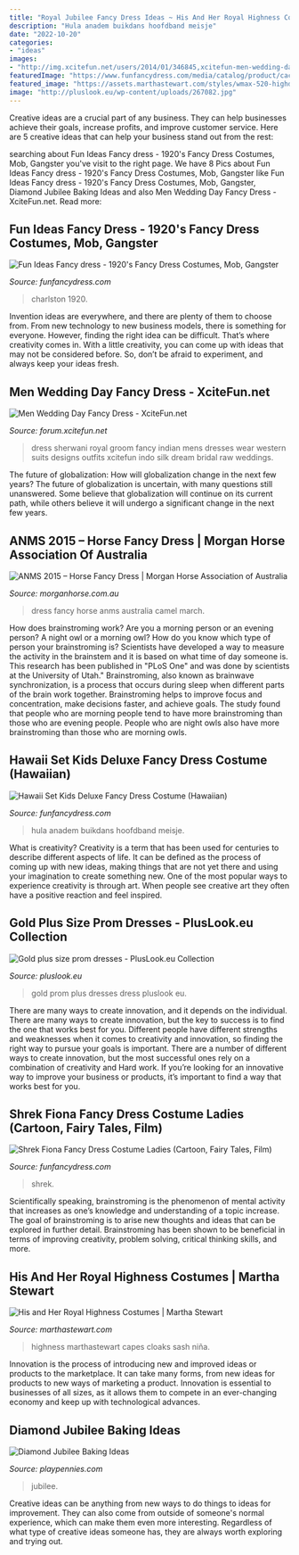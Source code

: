 ```yaml
---
title: "Royal Jubilee Fancy Dress Ideas ~ His And Her Royal Highness Costumes"
description: "Hula anadem buikdans hoofdband meisje"
date: "2022-10-20"
categories:
- "ideas"
images:
- "http://img.xcitefun.net/users/2014/01/346845,xcitefun-men-wedding-day-fancy-dress-8.jpg"
featuredImage: "https://www.funfancydress.com/media/catalog/product/cache/1/image/9df78eab33525d08d6e5fb8d27136e95/S/M/SMF39452.jpg"
featured_image: "https://assets.marthastewart.com/styles/wmax-520-highdpi/d26/0606_kids_kingqueencostume/0606_kids_kingqueencostume_xl.jpg?itok=N8tclU7p"
image: "http://pluslook.eu/wp-content/uploads/267082.jpg"
---
```



Creative ideas are a crucial part of any business. They can help businesses achieve their goals, increase profits, and improve customer service. Here are 5 creative ideas that can help your business stand out from the rest:

	

		
searching about Fun Ideas Fancy dress - 1920&#039;s Fancy Dress Costumes, Mob, Gangster you've visit to the right page. We have 8 Pics about Fun Ideas Fancy dress - 1920&#039;s Fancy Dress Costumes, Mob, Gangster like Fun Ideas Fancy dress - 1920&#039;s Fancy Dress Costumes, Mob, Gangster, Diamond Jubilee Baking Ideas and also Men Wedding Day Fancy Dress - XciteFun.net. Read more:
		
    
## Fun Ideas Fancy Dress - 1920&#039;s Fancy Dress Costumes, Mob, Gangster

<img loading=lazy src="https://www.funfancydress.com/media/catalog/product/F/U/FUN2532.jpg" onerror="this.onerror=null;this.src='https://tse4.mm.bing.net/th?id=OIP.63JkmvvTMwZsLroYYJKDtAHaPv&amp;pid=15.1';" alt="Fun Ideas Fancy dress - 1920&#039;s Fancy Dress Costumes, Mob, Gangster">

_Source: funfancydress.com_

>charlston 1920. 

	

Invention ideas are everywhere, and there are plenty of them to choose from. From new technology to new business models, there is something for everyone. However, finding the right idea can be difficult. That’s where creativity comes in. With a little creativity, you can come up with ideas that may not be considered before. So, don’t be afraid to experiment, and always keep your ideas fresh.

    
## Men Wedding Day Fancy Dress - XciteFun.net

<img loading=lazy src="http://img.xcitefun.net/users/2014/01/346845,xcitefun-men-wedding-day-fancy-dress-8.jpg" onerror="this.onerror=null;this.src='https://tse2.mm.bing.net/th?id=OIP.pztkNdKEJEWvBVMzh96FRQHaLG&amp;pid=15.1';" alt="Men Wedding Day Fancy Dress - XciteFun.net">

_Source: forum.xcitefun.net_

>dress sherwani royal groom fancy indian mens dresses wear western suits designs outfits xcitefun indo silk dream bridal raw weddings. 

	

The future of globalization: How will globalization change in the next few years?
The future of globalization is uncertain, with many questions still unanswered. Some believe that globalization will continue on its current path, while others believe it will undergo a significant change in the next few years.

    
## ANMS 2015 – Horse Fancy Dress | Morgan Horse Association Of Australia

<img loading=lazy src="http://morganhorse.com.au/media/Fancy-Dress-Hi-Lee-as-a-Camel-email-version.jpg" onerror="this.onerror=null;this.src='https://tse3.mm.bing.net/th?id=OIP.xuHkPZDHuoX3E2SC_YTpUgHaLH&amp;pid=15.1';" alt="ANMS 2015 – Horse Fancy Dress | Morgan Horse Association of Australia">

_Source: morganhorse.com.au_

>dress fancy horse anms australia camel march. 

	

How does brainstroming work?
Are you a morning person or an evening person? A night owl or a morning owl? How do you know which type of person your brainstroming is? Scientists have developed a way to measure the activity in the brainstem and it is based on what time of day someone is. This research has been published in "PLoS One" and was done by scientists at the University of Utah."
Brainstroming, also known as brainwave synchronization, is a process that occurs during sleep when different parts of the brain work together. Brainstroming helps to improve focus and concentration, make decisions faster, and achieve goals. The study found that people who are morning people tend to have more brainstroming than those who are evening people. People who are night owls also have more brainstroming than those who are morning owls.

    
## Hawaii Set Kids Deluxe Fancy Dress Costume (Hawaiian)

<img loading=lazy src="https://www.funfancydress.com/media/catalog/product/S/A/SANC_2771.jpg" onerror="this.onerror=null;this.src='https://tse4.mm.bing.net/th?id=OIP.cUmBOUnHmIAZrECOn6rvegHaKU&amp;pid=15.1';" alt="Hawaii Set Kids Deluxe Fancy Dress Costume (Hawaiian)">

_Source: funfancydress.com_

>hula anadem buikdans hoofdband meisje. 

	

What is creativity?
Creativity is a term that has been used for centuries to describe different aspects of life. It can be defined as the process of coming up with new ideas, making things that are not yet there and using your imagination to create something new. One of the most popular ways to experience creativity is through art. When people see creative art they often have a positive reaction and feel inspired.

    
## Gold Plus Size Prom Dresses - PlusLook.eu Collection

<img loading=lazy src="http://pluslook.eu/wp-content/uploads/267082.jpg" onerror="this.onerror=null;this.src='https://tse3.mm.bing.net/th?id=OIP.lUz94UaY3pLA2k5F15woCgHaNZ&amp;pid=15.1';" alt="Gold plus size prom dresses - PlusLook.eu Collection">

_Source: pluslook.eu_

>gold prom plus dresses dress pluslook eu. 

	

There are many ways to create innovation, and it depends on the individual.
There are many ways to create innovation, but the key to success is to find the one that works best for you. Different people have different strengths and weaknesses when it comes to creativity and innovation, so finding the right way to pursue your goals is important. There are a number of different ways to create innovation, but the most successful ones rely on a combination of creativity and Hard work. If you’re looking for an innovative way to improve your business or products, it’s important to find a way that works best for you.

    
## Shrek Fiona Fancy Dress Costume Ladies (Cartoon, Fairy Tales, Film)

<img loading=lazy src="https://www.funfancydress.com/media/catalog/product/cache/1/image/9df78eab33525d08d6e5fb8d27136e95/S/M/SMF39452.jpg" onerror="this.onerror=null;this.src='https://tse1.mm.bing.net/th?id=OIP.4Qq_NyK1r-aEfN6XwC_f0QHaO0&amp;pid=15.1';" alt="Shrek Fiona Fancy Dress Costume Ladies (Cartoon, Fairy Tales, Film)">

_Source: funfancydress.com_

>shrek. 

	

Scientifically speaking, brainstroming is the phenomenon of mental activity that increases as one’s knowledge and understanding of a topic increase. The goal of brainstroming is to arise new thoughts and ideas that can be explored in further detail. Brainstroming has been shown to be beneficial in terms of improving creativity, problem solving, critical thinking skills, and more.

    
## His And Her Royal Highness Costumes | Martha Stewart

<img loading=lazy src="https://assets.marthastewart.com/styles/wmax-520-highdpi/d26/0606_kids_kingqueencostume/0606_kids_kingqueencostume_xl.jpg?itok=N8tclU7p" onerror="this.onerror=null;this.src='https://tse1.mm.bing.net/th?id=OIP.ocW0EI5Xa-wz9paOari_bAHaJQ&amp;pid=15.1';" alt="His and Her Royal Highness Costumes | Martha Stewart">

_Source: marthastewart.com_

>highness marthastewart capes cloaks sash niña. 

	

Innovation is the process of introducing new and improved ideas or products to the marketplace. It can take many forms, from new ideas for products to new ways of marketing a product. Innovation is essential to businesses of all sizes, as it allows them to compete in an ever-changing economy and keep up with technological advances.

    
## Diamond Jubilee Baking Ideas

<img loading=lazy src="https://www.playpennies.com/media/imager/15930-e09fc3c81caf219253ef586036e5fea4.jpg" onerror="this.onerror=null;this.src='https://tse2.mm.bing.net/th?id=OIP.3QZuq1JoJc0IbCgd-fPAtwHaD4&amp;pid=15.1';" alt="Diamond Jubilee Baking Ideas">

_Source: playpennies.com_

>jubilee. 

	

Creative ideas can be anything from new ways to do things to ideas for improvement. They can also come from outside of someone's normal experience, which can make them even more interesting. Regardless of what type of creative ideas someone has, they are always worth exploring and trying out.

